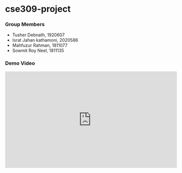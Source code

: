 # cse309-project

<h3>Group Members</h3>
<ul>
  <li>Tusher Debnath, 1920607</li>
  <li>Israt Jahan kathamoni, 2020586</li>
  <li>Mahfuzur Rahman, 1811077</li>
  <li>Sowmit Roy Neel, 1811135</li>
</ul>

<h3>Demo Video</h3>
<iframe width="560" height="315" src="https://www.youtube.com/embed/Bx_9JWppwsE" title="YouTube video player" frameborder="0" allow="accelerometer; autoplay; clipboard-write; encrypted-media; gyroscope; picture-in-picture; web-share" allowfullscreen></iframe>
